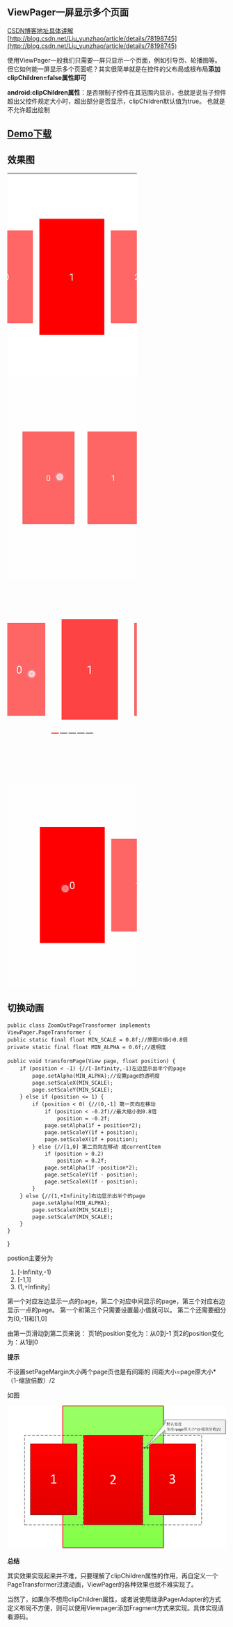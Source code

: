 ## ViewPager一屏显示多个页面 ##

[CSDN博客地址具体讲解](http://blog.csdn.net/Liu_yunzhao/article/details/78198745)
[http://blog.csdn.net/Liu_yunzhao/article/details/78198745](http://blog.csdn.net/Liu_yunzhao/article/details/78198745)

使用ViewPager一般我们只需要一屏只显示一个页面，例如引导页、轮播图等。但它如何能一屏显示多个页面呢？其实很简单就是在控件的父布局或根布局**添加clipChildren=false属性即可**

**android:clipChildren属性**：是否限制子控件在其范围内显示，也就是说当子控件超出父控件规定大小时，超出部分是否显示，clipChildren默认值为true。 也就是不允许超出绘制


## **[Demo下载](https://github.com/liuyunzhao/ViewPageGallery/blob/master/git/app.apk)** ##

## 效果图 ##

![](https://github.com/liuyunzhao/ViewPageGallery/blob/master/git/vp.png)
![](https://github.com/liuyunzhao/ViewPageGallery/blob/master/git/v_all.gif)
![](https://github.com/liuyunzhao/ViewPageGallery/blob/master/git/v_all_fr.gif)
![](https://github.com/liuyunzhao/ViewPageGallery/blob/master/git/v_all_mid.gif)

## 切换动画 ##
    public class ZoomOutPageTransformer implements ViewPager.PageTransformer {
    public static final float MIN_SCALE = 0.8f;//原图片缩小0.8倍
    private static final float MIN_ALPHA = 0.6f;//透明度

    public void transformPage(View page, float position) {
        if (position < -1) {//[-Infinity,-1)左边显示出半个的page
            page.setAlpha(MIN_ALPHA);//设置page的透明度
            page.setScaleX(MIN_SCALE);
            page.setScaleY(MIN_SCALE);
        } else if (position <= 1) {
            if (position < 0) {//(0,-1] 第一页向左移动
                if (position < -0.2f)//最大缩小到0.8倍
                    position = -0.2f;
                page.setAlpha(1f + position*2);
                page.setScaleY(1f + position);
                page.setScaleX(1f + position);
            } else {//[1,0] 第二页向左移动 成currentItem
                if (position > 0.2)
                    position = 0.2f;
                page.setAlpha(1f -position*2);
                page.setScaleY(1f - position);
                page.setScaleX(1f - position);
            }
        } else {//(1,+Infinity]右边显示出半个的page
            page.setAlpha(MIN_ALPHA);
            page.setScaleX(MIN_SCALE);
            page.setScaleY(MIN_SCALE);
        }
    }
}

postion主要分为

1. [-Infinity,-1)
2. [-1,1]
3. (1,+Infinity]

第一个对应左边显示一点的page，第二个对应中间显示的page，第三个对应右边显示一点的page。
第一个和第三个只需要设置最小值就可以。
第二个还需要细分为(0,-1]和[1,0]

由第一页滑动到第二页来说：
页1的position变化为：从0到-1
页2的position变化为：从1到0

**提示**

不设置setPageMargin大小两个page页也是有间距的
间距大小=page原大小*（1-缩放倍数）/2

如图

![](https://github.com/liuyunzhao/ViewPageGallery/blob/master/git/11.png)


**总结**

其实效果实现起来并不难，只要理解了clipChildren属性的作用，再自定义一个PageTransformer过渡动画，ViewPager的各种效果也就不难实现了。

当然了，如果你不想用clipChildren属性，或者说使用继承PagerAdapter的方式定义布局不方便，则可以使用Viewpager添加Fragment方式来实现。具体实现请看源码。

